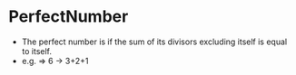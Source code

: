 # PerfectNumber
- The perfect number is if the sum of its divisors excluding itself is equal to itself.
- e.g. => 6 -> 3+2+1
